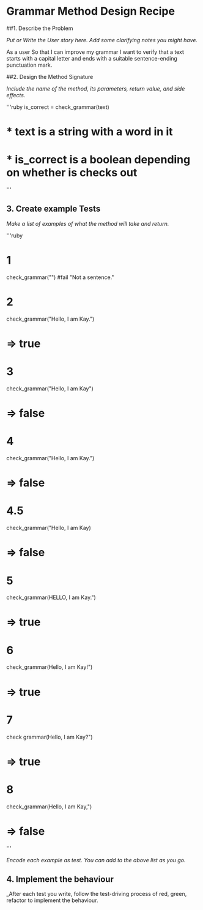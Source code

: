 # Grammar Method Design Recipe

##1. Describe the Problem

_Put or Write the User story here. Add some clarifying notes you might have._

As a user
So that I can improve my grammar
I want to verify that a text starts with a capital letter and ends with a suitable sentence-ending punctuation mark.

##2. Design the Method Signature

_Include the name of the method, its parameters, return value, and side effects._


'''ruby
is_correct = check_grammar(text)

# * text is a string with a word in it
# * is_correct is a boolean depending on whether is checks out
'''

## 3. Create example Tests

_Make a list of examples of what the method will take and return._

'''ruby
# 1
check_grammar("")
#fail "Not a sentence."

# 2
check_grammar("Hello, I am Kay.")
# => true

# 3
check_grammar("Hello, I am Kay")
# => false

# 4
check_grammar("Hello, I am Kay.")
# => false

# 4.5
check_grammar("Hello, I am Kay)
# => false

# 5
check_grammar(HELLO, I am Kay.")
# => true

# 6 
check_grammar(Hello, I am Kay!")
# => true

# 7 
check grammar(Hello, I am Kay?")
# => true 

# 8
check_grammar(Hello, I am Kay,")
# => false
'''

_Encode each example as test. You can add to the above list as you go._

## 4. Implement the behaviour

_After each test you write, follow the test-driving process of red, green, refactor to implement the behaviour.
